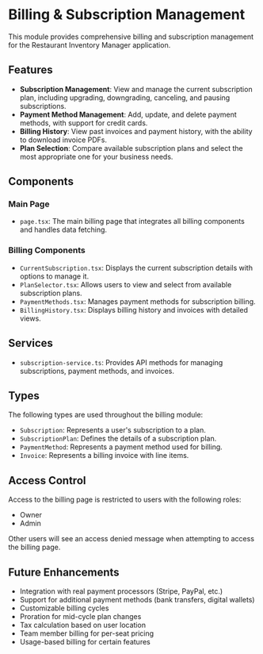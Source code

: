 # Billing & Subscription Management

This module provides comprehensive billing and subscription management for the Restaurant Inventory Manager application.

## Features

- **Subscription Management**: View and manage the current subscription plan, including upgrading, downgrading, canceling, and pausing subscriptions.
- **Payment Method Management**: Add, update, and delete payment methods, with support for credit cards.
- **Billing History**: View past invoices and payment history, with the ability to download invoice PDFs.
- **Plan Selection**: Compare available subscription plans and select the most appropriate one for your business needs.

## Components

### Main Page

- `page.tsx`: The main billing page that integrates all billing components and handles data fetching.

### Billing Components

- `CurrentSubscription.tsx`: Displays the current subscription details with options to manage it.
- `PlanSelector.tsx`: Allows users to view and select from available subscription plans.
- `PaymentMethods.tsx`: Manages payment methods for subscription billing.
- `BillingHistory.tsx`: Displays billing history and invoices with detailed views.

## Services

- `subscription-service.ts`: Provides API methods for managing subscriptions, payment methods, and invoices.

## Types

The following types are used throughout the billing module:

- `Subscription`: Represents a user\'s subscription to a plan.
- `SubscriptionPlan`: Defines the details of a subscription plan.
- `PaymentMethod`: Represents a payment method used for billing.
- `Invoice`: Represents a billing invoice with line items.

## Access Control

Access to the billing page is restricted to users with the following roles:

- Owner
- Admin

Other users will see an access denied message when attempting to access the billing page.

## Future Enhancements

- Integration with real payment processors (Stripe, PayPal, etc.)
- Support for additional payment methods (bank transfers, digital wallets)
- Customizable billing cycles
- Proration for mid-cycle plan changes
- Tax calculation based on user location
- Team member billing for per-seat pricing
- Usage-based billing for certain features

